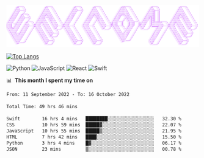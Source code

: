 
![ezcv logo](https://raw.githubusercontent.com/adammgerber/images/main/Welcome.png)

[![Top Langs](https://github-readme-stats.vercel.app/api/top-langs/?username=adammgerber&layout=compact)](https://github.com/anuraghazra/github-readme-stats)

![Python](https://img.shields.io/badge/python-3670A0?style=for-the-badge&logo=python&logoColor=ffdd54)
![JavaScript](https://img.shields.io/badge/javascript-%23323330.svg?style=for-the-badge&logo=javascript&logoColor=%23F7DF1E)
![React](https://img.shields.io/badge/react-%2320232a.svg?style=for-the-badge&logo=react&logoColor=%2361DAFB)
![Swift](https://img.shields.io/badge/swift-F54A2A?style=for-the-badge&logo=swift&logoColor=white)

📊 &nbsp;**This month I spent my time on**

<!--START_SECTION:waka-->

```text
From: 11 September 2022 - To: 16 October 2022

Total Time: 49 hrs 46 mins

Swift        16 hrs 4 mins   ████████░░░░░░░░░░░░░░░░░   32.30 %
CSS          10 hrs 59 mins  █████▓░░░░░░░░░░░░░░░░░░░   22.07 %
JavaScript   10 hrs 55 mins  █████▒░░░░░░░░░░░░░░░░░░░   21.95 %
HTML         7 hrs 42 mins   ████░░░░░░░░░░░░░░░░░░░░░   15.50 %
Python       3 hrs 4 mins    █▓░░░░░░░░░░░░░░░░░░░░░░░   06.17 %
JSON         23 mins         ▒░░░░░░░░░░░░░░░░░░░░░░░░   00.78 %
```

<!--END_SECTION:waka-->

